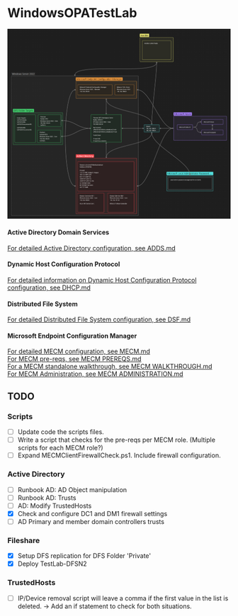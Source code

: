 # WindowsOPATestLab

![Testlab HLD](Docs/HLD.png)

#### Active Directory Domain Services
[For detailed Active Directory configuration, see ADDS.md](Docs/ADDS/ADDS.md)  

#### Dynamic Host Configuration Protocol
[For detailed information on Dynamic Host Configuration Protocol configuration, see DHCP.md](Docs/DHCP/DHCP.md)

#### Distributed File System
[For detailed Distributed File System configuration, see DSF.md](Docs/DFS/DFS.md)  

#### Microsoft Endpoint Configuration Manager
[For detailed MECM configuration, see MECM.md](Docs/MECM/MECM.md)  
[For MECM pre-reqs, see MECM PREREQS.md](Docs/MECM/MECM%20PREREQS.md)  
[For a MECM standalone walkthrough, see MECM WALKTHROUGH.md](Docs/MECM/MECM%20WALKTHROUGH.md)  
[For MECM Administration, see MECM ADMINISTRATION.md](Docs/MECM/MECM%20ADMINISTRATION.md)  


## TODO
### Scripts
- [ ] Update code the scripts files.
- [ ] Write a script that checks for the pre-reqs per MECM role. (Multiple scripts for each MECM role?)
- [ ] Expand MECMClientFirewallCheck.ps1. Include firewall configuration.

### Active Directory
- [ ] Runbook AD: AD Object manipulation
- [ ] Runbook AD: Trusts
- [ ] AD: Modify TrustedHosts
- [x] Check and configure DC1 and DM1 firewall settings
- [ ] AD Primary and member domain controllers trusts

### Fileshare
- [x] Setup DFS replication for DFS Folder 'Private'
- [x] Deploy TestLab-DFSN2

### TrustedHosts
- [ ] IP/Device removal script will leave a comma if the first value in the list is deleted. -> Add an if statement to check for both situations.

